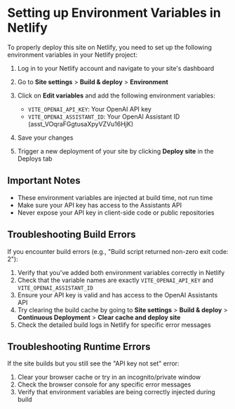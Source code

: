 
# Setting up Environment Variables in Netlify

To properly deploy this site on Netlify, you need to set up the following environment variables in your Netlify project:

1. Log in to your Netlify account and navigate to your site's dashboard
2. Go to **Site settings** > **Build & deploy** > **Environment**
3. Click on **Edit variables** and add the following environment variables:

   - `VITE_OPENAI_API_KEY`: Your OpenAI API key
   - `VITE_OPENAI_ASSISTANT_ID`: Your OpenAI Assistant ID (asst_VOqraFGgtusaXpyVZVu16HjK)

4. Save your changes
5. Trigger a new deployment of your site by clicking **Deploy site** in the Deploys tab

## Important Notes

- These environment variables are injected at build time, not run time
- Make sure your API key has access to the Assistants API
- Never expose your API key in client-side code or public repositories

## Troubleshooting Build Errors

If you encounter build errors (e.g., "Build script returned non-zero exit code: 2"):

1. Verify that you've added both environment variables correctly in Netlify
2. Check that the variable names are exactly `VITE_OPENAI_API_KEY` and `VITE_OPENAI_ASSISTANT_ID`
3. Ensure your API key is valid and has access to the OpenAI Assistants API
4. Try clearing the build cache by going to **Site settings** > **Build & deploy** > **Continuous Deployment** > **Clear cache and deploy site**
5. Check the detailed build logs in Netlify for specific error messages

## Troubleshooting Runtime Errors

If the site builds but you still see the "API key not set" error:

1. Clear your browser cache or try in an incognito/private window
2. Check the browser console for any specific error messages
3. Verify that environment variables are being correctly injected during build
